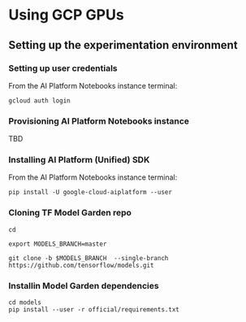 # Using GCP GPUs

## Setting up the experimentation environment

### Setting up user credentials

From the AI Platform Notebooks instance terminal:

```
gcloud auth login
```
### Provisioning AI Platform Notebooks instance

TBD

### Installing AI Platform (Unified) SDK

From the AI Platform Notebooks instance terminal:

```
pip install -U google-cloud-aiplatform --user
```

### Cloning TF Model Garden repo

```
cd 

export MODELS_BRANCH=master

git clone -b $MODELS_BRANCH  --single-branch https://github.com/tensorflow/models.git

```

### Installin Model Garden dependencies

```
cd models
pip install --user -r official/requirements.txt
```
